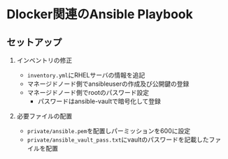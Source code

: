 # Dlocker関連のAnsible Playbook

## セットアップ

1. インベントリの修正

    - `inventory.yml`にRHELサーバの情報を追記
    - マネージドノード側でansibleuserの作成及び公開鍵の登録
    - マネージドノード側でrootのパスワード設定
        - パスワードはansible-vaultで暗号化して登録

2. 必要ファイルの配置

    - `private/ansible.pem`を配置しパーミッションを600に設定
    - `private/ansible_vault_pass.txt`にvaultのパスワードを記載したファイルを配置